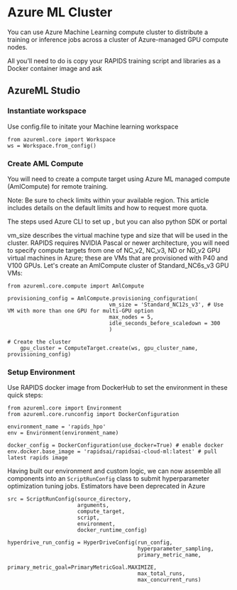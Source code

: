 # Azure ML Cluster

You can use Azure Machine Learning compute cluster to distribute a training or inference jobs across a cluster of Azure-managed GPU compute nodes.

All you’ll need to do is copy your RAPIDS training script and libraries as a Docker container image and ask

## AzureML Studio

### Instantiate workspace

Use config.file to initate your Machine learning workspace

```console
from azureml.core import Workspace
ws = Workspace.from_config()
```

### Create AML Compute

You will need to create a compute target using Azure ML managed compute (AmlCompute) for remote training.

Note: Be sure to check limits within your available region. This article includes details on the default limits and how to request more quota.

The steps used Azure CLI to set up , but you can also python SDK or portal

vm_size describes the virtual machine type and size that will be used in the cluster. RAPIDS requires NVIDIA Pascal or newer architecture, you will need to specify compute targets from one of NC_v2, NC_v3, ND or ND_v2 GPU virtual machines in Azure; these are VMs that are provisioned with P40 and V100 GPUs. Let's create an AmlCompute cluster of Standard_NC6s_v3 GPU VMs:

```console
from azureml.core.compute import AmlCompute

provisioning_config = AmlCompute.provisioning_configuration(
                                vm_size = 'Standard_NC12s_v3', # Use VM with more than one GPU for multi-GPU option
                                max_nodes = 5,
                                idle_seconds_before_scaledown = 300
                                )

# Create the cluster
    gpu_cluster = ComputeTarget.create(ws, gpu_cluster_name, provisioning_config)
```

### Setup Environment

Use RAPIDS docker image from DockerHub to set the environment in these quick steps:

```console
from azureml.core import Environment
from azureml.core.runconfig import DockerConfiguration

environment_name = 'rapids_hpo'
env = Environment(environment_name)

docker_config = DockerConfiguration(use_docker=True) # enable docker
env.docker.base_image = 'rapidsai/rapidsai-cloud-ml:latest' # pull latest rapids image

```

Having built our environment and custom logic, we can now assemble all components into an `ScriptRunConfig` class to submit
hyperparameter optimization tuning jobs. Estimators have been deprecated in Azure

```console
src = ScriptRunConfig(source_directory,
                      arguments,
                      compute_target,
                      script,
                      environment,
                      docker_runtime_config)

hyperdrive_run_config = HyperDriveConfig(run_config,
                                         hyperparameter_sampling,
                                         primary_metric_name,
                                         primary_metric_goal=PrimaryMetricGoal.MAXIMIZE,
                                         max_total_runs,
                                         max_concurrent_runs)
```
